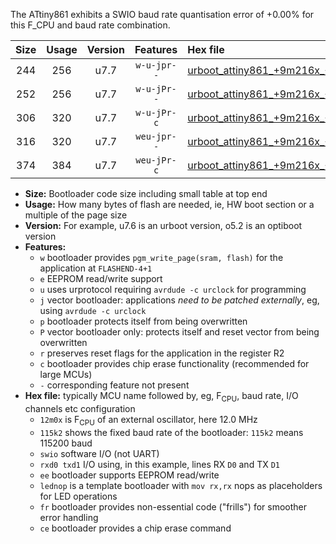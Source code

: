 The ATtiny861 exhibits a SWIO baud rate quantisation error of +0.00% for this F_CPU and baud rate combination.

|Size|Usage|Version|Features|Hex file|
|:-:|:-:|:-:|:-:|:--|
|244|256|u7.7|`w-u-jpr--`|[urboot_attiny861_+9m216x_++38k4_swio_rxb0_txb1_lednop.hex](https://raw.githubusercontent.com/stefanrueger/urboot.hex/main/mcus/attiny861/external_oscillator/fcpu_+9m216x/br_++38k4/urboot_attiny861_+9m216x_++38k4_swio_rxb0_txb1_lednop.hex)|
|252|256|u7.7|`w-u-jPr--`|[urboot_attiny861_+9m216x_++38k4_swio_rxb0_txb1.hex](https://raw.githubusercontent.com/stefanrueger/urboot.hex/main/mcus/attiny861/external_oscillator/fcpu_+9m216x/br_++38k4/urboot_attiny861_+9m216x_++38k4_swio_rxb0_txb1.hex)|
|306|320|u7.7|`w-u-jPr-c`|[urboot_attiny861_+9m216x_++38k4_swio_rxb0_txb1_lednop_fr_ce.hex](https://raw.githubusercontent.com/stefanrueger/urboot.hex/main/mcus/attiny861/external_oscillator/fcpu_+9m216x/br_++38k4/urboot_attiny861_+9m216x_++38k4_swio_rxb0_txb1_lednop_fr_ce.hex)|
|316|320|u7.7|`weu-jpr--`|[urboot_attiny861_+9m216x_++38k4_swio_rxb0_txb1_ee_lednop.hex](https://raw.githubusercontent.com/stefanrueger/urboot.hex/main/mcus/attiny861/external_oscillator/fcpu_+9m216x/br_++38k4/urboot_attiny861_+9m216x_++38k4_swio_rxb0_txb1_ee_lednop.hex)|
|374|384|u7.7|`weu-jPr-c`|[urboot_attiny861_+9m216x_++38k4_swio_rxb0_txb1_ee_lednop_fr_ce.hex](https://raw.githubusercontent.com/stefanrueger/urboot.hex/main/mcus/attiny861/external_oscillator/fcpu_+9m216x/br_++38k4/urboot_attiny861_+9m216x_++38k4_swio_rxb0_txb1_ee_lednop_fr_ce.hex)|

- **Size:** Bootloader code size including small table at top end
- **Usage:** How many bytes of flash are needed, ie, HW boot section or a multiple of the page size
- **Version:** For example, u7.6 is an urboot version, o5.2 is an optiboot version
- **Features:**
  + `w` bootloader provides `pgm_write_page(sram, flash)` for the application at `FLASHEND-4+1`
  + `e` EEPROM read/write support
  + `u` uses urprotocol requiring `avrdude -c urclock` for programming
  + `j` vector bootloader: applications *need to be patched externally*, eg, using `avrdude -c urclock`
  + `p` bootloader protects itself from being overwritten
  + `P` vector bootloader only: protects itself and reset vector from being overwritten
  + `r` preserves reset flags for the application in the register R2
  + `c` bootloader provides chip erase functionality (recommended for large MCUs)
  + `-` corresponding feature not present
- **Hex file:** typically MCU name followed by, eg, F<sub>CPU</sub>, baud rate, I/O channels etc configuration
  + `12m0x` is F<sub>CPU</sub> of an external oscillator, here 12.0 MHz
  + `115k2` shows the fixed baud rate of the bootloader: `115k2` means 115200 baud
  + `swio` software I/O (not UART)
  + `rxd0 txd1` I/O using, in this example, lines RX `D0` and TX `D1`
  + `ee` bootloader supports EEPROM read/write
  + `lednop` is a template bootloader with `mov rx,rx` nops as placeholders for LED operations
  + `fr` bootloader provides non-essential code ("frills") for smoother error handling
  + `ce` bootloader provides a chip erase command
